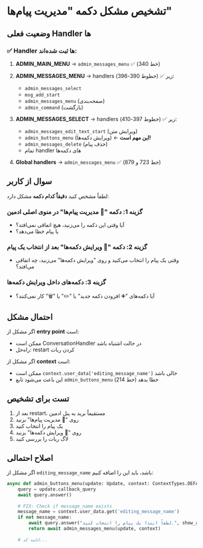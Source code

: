 # تشخیص مشکل دکمه "مدیریت پیام‌ها"

## وضعیت فعلی Handler ها

### ✅ Handler ها ثبت شده‌اند:

1. **ADMIN_MAIN_MENU** → `admin_messages_menu` ✅ (خط 340)
2. **ADMIN_MESSAGES_MENU** → handlers زیر ✅ (خطوط 390-396):
   - `admin_messages_select` 
   - `msg_add_start`
   - `admin_messages_menu` (صفحه‌بندی)
   - `admin_command` (بازگشت)

3. **ADMIN_MESSAGES_SELECT** → handlers زیر ✅ (خطوط 397-410):
   - `admin_messages_edit_text_start` (ویرایش متن)
   - `admin_buttons_menu` (ویرایش دکمه‌ها) ← **این مهم است!**
   - `admin_messages_delete` (حذف پیام)
   - تمام handler های دکمه‌ها

4. **Global handlers** → `admin_messages_menu` ✅ (خط 723 و 879)

## سوال از کاربر

لطفاً مشخص کنید **دقیقاً کدام دکمه** مشکل دارد:

### گزینه 1: دکمه "📝 مدیریت پیام‌ها" در منوی اصلی ادمین
- آیا وقتی این دکمه را می‌زنید، هیچ اتفاقی نمی‌افتد؟
- یا پیام خطا می‌دهد؟

### گزینه 2: دکمه "🔗 ویرایش دکمه‌ها" بعد از انتخاب یک پیام
- وقتی یک پیام را انتخاب می‌کنید و روی "ویرایش دکمه‌ها" می‌زنید، چه اتفاقی می‌افتد؟

### گزینه 3: دکمه‌های داخل ویرایش دکمه‌ها
- آیا دکمه‌های "➕ افزودن دکمه جدید" یا "✏️" یا "🗑" کار نمی‌کنند؟

## احتمال مشکل

اگر مشکل از **entry point** است:
- ممکن است ConversationHandler در حالت اشتباه باشد
- راه‌حل: restart کردن ربات

اگر مشکل از **context** است:
- ممکن است `context.user_data['editing_message_name']` خالی باشد
- این باعث می‌شود تابع `admin_buttons_menu` خطا بدهد (خط 214)

## تست برای تشخیص

1. بعد از restart، مستقیماً برید به پنل ادمین
2. روی "📝 مدیریت پیام‌ها" بزنید
3. یک پیام را انتخاب کنید
4. روی "🔗 ویرایش دکمه‌ها" بزنید
5. لاگ ربات را بررسی کنید

## اصلاح احتمالی

اگر مشکل از `editing_message_name` باشد، باید این را اضافه کنیم:

```python
async def admin_buttons_menu(update: Update, context: ContextTypes.DEFAULT_TYPE) -> int:
    query = update.callback_query
    await query.answer()
    
    # FIX: Check if message_name exists
    message_name = context.user_data.get('editing_message_name')
    if not message_name:
        await query.answer("لطفاً ابتدا یک پیام را انتخاب کنید.", show_alert=True)
        return await admin_messages_menu(update, context)
    
    # ادامه کد...
```
